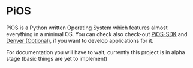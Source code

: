 # PiOS
PiOS is a Python written Operating System which features almost everything in a minimal OS.
You can check also check-out [PiOS-SDK](https://github.com/xcodz-dot/PiOS-SDK) and
[Denver (Optional)](https://github.com/xcodz-dot/denver), if you want to develop applications for it.

For documentation you will have to wait, currently this project is in alpha stage (basic things are yet to implement)
